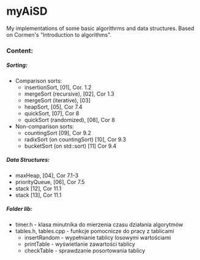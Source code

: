 # myAiSD

My implementations of some basic algorithrms and data structures.
Based on Cormen's "Introduction to algorithms".

### Content:

##### Sorting:
- Comparison sorts:
	- insertionSort, [01], Cor. 1.2
	- mergeSort (recursive), [02], Cor 1.3
	- mergeSort (iterative), [03]
	- heapSort, [05], Cor 7.4
	- quickSort, [07], Cor 8
	- quickSort (randomized), [08], Cor 8
- Non-comparison sorts:
	- countingSort [09], Cor 9.2
	- radixSort (on countingSort) [10], Cor 9.3
	- bucketSort (on std::sort) [11] Cor 9.4

##### Data Structures:
- maxHeap, [04], Cor 7.1-3
- priorityQueue, [06], Cor 7.5
- stack [12], Cor 11.1
- stack [13], Cor 11.1

##### Folder lib:
- timer.h - klasa minutnika do mierzenia czasu działania algorytmów
- tables.h, tables.cpp - funkcje pomocnicze do pracy z tablicami
	- insertRandom - wypełnianie tablicy losowymi wartościami
	- printTable - wyświetlanie zawartości tablicy
	- checkTable - sprawdzanie posortowania tablicy